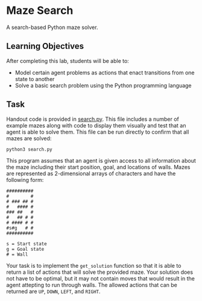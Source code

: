 Maze Search
===========

A search-based Python maze solver.

Learning Objectives
-------------------

After completing this lab, students will be able to:

- Model certain agent problems as actions that enact transitions from one state to another
- Solve a basic search problem using the Python programming language

Task
----

Handout code is provided in [search.py](search.py). This file includes a number of example mazes along with code to display them visually and test that an agent is able to solve them. This file can be run directly to confirm that all mazes are solved:

```sh
python3 search.py
```

This program assumes that an agent is given access to all information about the maze including their start position, goal, and locations of walls. Mazes are represented as 2-dimensional arrays of characters and have the following form:

```
##########
#        #
# ### ## #
#   #### #
### ##   #
#   ## # #
# #### # #
#s#g   # #
##########

s = Start state
g = Goal state
# = Wall
```

Your task is to implement the `get_solution` function so that it is able to return a list of actions that will solve the provided maze. Your solution does not have to be optimal, but it may not contain moves that would result in the agent attepting to run through walls. The allowed actions that can be returned are `UP`, `DOWN`, `LEFT`, and `RIGHT`.

